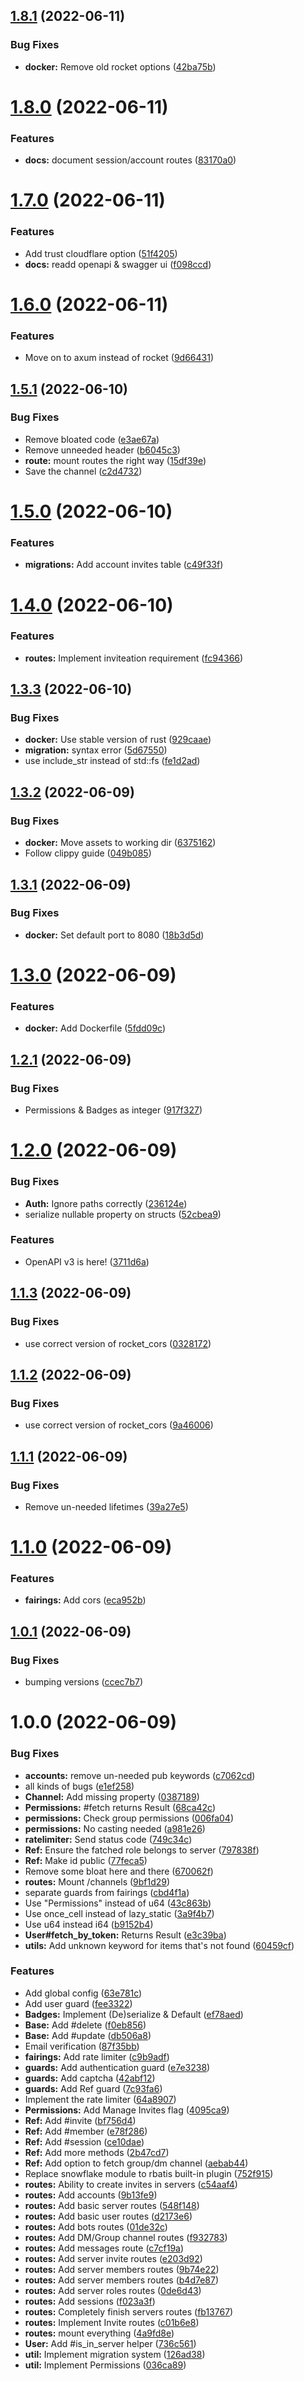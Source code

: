 ## [1.8.1](https://github.com/itchatapp/api/compare/v1.8.0...v1.8.1) (2022-06-11)


### Bug Fixes

* **docker:** Remove old rocket options ([42ba75b](https://github.com/itchatapp/api/commit/42ba75be54ec78f5490e4f419a88b0dd3915442a))

# [1.8.0](https://github.com/itchatapp/api/compare/v1.7.0...v1.8.0) (2022-06-11)


### Features

* **docs:** document session/account routes ([83170a0](https://github.com/itchatapp/api/commit/83170a08adc8281873c31522a8e2527a54ab0e60))

# [1.7.0](https://github.com/itchatapp/api/compare/v1.6.0...v1.7.0) (2022-06-11)


### Features

* Add trust cloudflare option ([51f4205](https://github.com/itchatapp/api/commit/51f4205cd1963dcc7f4e7190b48430dd0e9d8ddc))
* **docs:** readd openapi & swagger ui ([f098ccd](https://github.com/itchatapp/api/commit/f098ccde44123c42af3602490b02d94849b1f74c))

# [1.6.0](https://github.com/itchatapp/api/compare/v1.5.1...v1.6.0) (2022-06-11)


### Features

* Move on to axum instead of rocket ([9d66431](https://github.com/itchatapp/api/commit/9d664316c54e6a0cebab0d3b58d50d6f210133de))

## [1.5.1](https://github.com/itchatapp/api/compare/v1.5.0...v1.5.1) (2022-06-10)


### Bug Fixes

* Remove bloated code ([e3ae67a](https://github.com/itchatapp/api/commit/e3ae67ac1a7433179cdad88a0965d5b18455ffc9))
* Remove unneeded header ([b6045c3](https://github.com/itchatapp/api/commit/b6045c30962f6073909d61c193ddde9c625b1c4e))
* **route:** mount routes the right way ([15df39e](https://github.com/itchatapp/api/commit/15df39e930c1bd9180b6a78a399edcb02dca5fa4))
* Save the channel ([c2d4732](https://github.com/itchatapp/api/commit/c2d4732e2886163e2e422814b53f4663a2e9488e))

# [1.5.0](https://github.com/itchatapp/api/compare/v1.4.0...v1.5.0) (2022-06-10)


### Features

* **migrations:** Add account invites table ([c49f33f](https://github.com/itchatapp/api/commit/c49f33f4ad21d600b11aeafa52a5a9633e900b1c))

# [1.4.0](https://github.com/itchatapp/api/compare/v1.3.3...v1.4.0) (2022-06-10)


### Features

* **routes:** Implement inviteation requirement ([fc94366](https://github.com/itchatapp/api/commit/fc94366ca555c98c5005f84df6c64060533e2bce))

## [1.3.3](https://github.com/itchatapp/api/compare/v1.3.2...v1.3.3) (2022-06-10)


### Bug Fixes

* **docker:** Use stable version of rust ([929caae](https://github.com/itchatapp/api/commit/929caae73cfd49ee3a2844ece283c644716ea8ed))
* **migration:** syntax error ([5d67550](https://github.com/itchatapp/api/commit/5d6755008d8f6e28faf489ac9752c16d3974f204))
* use include_str instead of std::fs ([fe1d2ad](https://github.com/itchatapp/api/commit/fe1d2adb5a818b9ffc142ac19fedd249a2e63836))

## [1.3.2](https://github.com/itchatapp/api/compare/v1.3.1...v1.3.2) (2022-06-09)


### Bug Fixes

* **docker:** Move assets to working dir ([6375162](https://github.com/itchatapp/api/commit/6375162d05d12bb744ddfdfb522756329f89bcb2))
* Follow clippy guide ([049b085](https://github.com/itchatapp/api/commit/049b085c3f1d28e78063bb3cbaaa8d0d9bce525a))

## [1.3.1](https://github.com/itchatapp/api/compare/v1.3.0...v1.3.1) (2022-06-09)


### Bug Fixes

* **docker:** Set default port to 8080 ([18b3d5d](https://github.com/itchatapp/api/commit/18b3d5d057d491d2f226792985531da6ac338afe))

# [1.3.0](https://github.com/itchatapp/api/compare/v1.2.1...v1.3.0) (2022-06-09)


### Features

* **docker:** Add Dockerfile ([5fdd09c](https://github.com/itchatapp/api/commit/5fdd09c439b41c843ba1f610ecaf890124f3b70a))

## [1.2.1](https://github.com/itchatapp/api/compare/v1.2.0...v1.2.1) (2022-06-09)


### Bug Fixes

* Permissions & Badges as integer ([917f327](https://github.com/itchatapp/api/commit/917f327e37c62156eaccdffb505a2d7dec072d04))

# [1.2.0](https://github.com/itchatapp/api/compare/v1.1.3...v1.2.0) (2022-06-09)


### Bug Fixes

* **Auth:** Ignore paths correctly ([236124e](https://github.com/itchatapp/api/commit/236124e93604fafb8bcf17925dea47e98c7aa565))
* serialize nullable property on structs ([52cbea9](https://github.com/itchatapp/api/commit/52cbea97e5d5730db3cdea08f0006a97d48e765f))


### Features

* OpenAPI v3 is here! ([3711d6a](https://github.com/itchatapp/api/commit/3711d6aa1bcb603849b230f04c44d1f54f9888f2))

## [1.1.3](https://github.com/itchatapp/api/compare/v1.1.2...v1.1.3) (2022-06-09)


### Bug Fixes

* use correct version of rocket_cors ([0328172](https://github.com/itchatapp/api/commit/0328172072156e6d3b63b01345e02ce5e1a8fe4f))

## [1.1.2](https://github.com/itchatapp/api/compare/v1.1.1...v1.1.2) (2022-06-09)


### Bug Fixes

* use correct version of rocket_cors ([9a46006](https://github.com/itchatapp/api/commit/9a46006929e12d48b6a1caa8ff5e4d901ac18e44))

## [1.1.1](https://github.com/itchatapp/api/compare/v1.1.0...v1.1.1) (2022-06-09)


### Bug Fixes

* Remove un-needed lifetimes ([39a27e5](https://github.com/itchatapp/api/commit/39a27e5d70b6a04397e572b14a82295bd77755ef))

# [1.1.0](https://github.com/itchatapp/api/compare/v1.0.1...v1.1.0) (2022-06-09)


### Features

* **fairings:** Add cors ([eca952b](https://github.com/itchatapp/api/commit/eca952b3edd1150ba5ebc05aed1c11afd0c9d37d))

## [1.0.1](https://github.com/itchatapp/api/compare/v1.0.0...v1.0.1) (2022-06-09)


### Bug Fixes

* bumping versions ([ccec7b7](https://github.com/itchatapp/api/commit/ccec7b74243d9f11d6151ee1290c5548642ec115))

# 1.0.0 (2022-06-09)


### Bug Fixes

* **accounts:** remove un-needed pub keywords ([c7062cd](https://github.com/itchatapp/api/commit/c7062cd9f579be27a211a301399dcefd322dee49))
* all kinds of bugs ([e1ef258](https://github.com/itchatapp/api/commit/e1ef25864a90024f0c4970a6ec50f1b634b93bac))
* **Channel:** Add missing property ([0387189](https://github.com/itchatapp/api/commit/0387189aba1b9a78ae7eb2fa7f4ed84c91d94080))
* **Permissions:** #fetch returns Result ([68ca42c](https://github.com/itchatapp/api/commit/68ca42c4715af88ac1e74a4f0660400e1f4b7443))
* **permissions:** Check group permissions ([006fa04](https://github.com/itchatapp/api/commit/006fa041efc3ae8ff765f1b3de7496b44be4e9dd))
* **permissions:** No casting needed ([a981e26](https://github.com/itchatapp/api/commit/a981e267b95f5975c451b5eda5a48b9e1adcbc94))
* **ratelimiter:** Send status code ([749c34c](https://github.com/itchatapp/api/commit/749c34ca4863bfe70226198a28c6ec4b90110f4d))
* **Ref:** Ensure the fatched role belongs to server ([797838f](https://github.com/itchatapp/api/commit/797838fe061e47b46d3ab2908b040bae9941c824))
* **Ref:** Make id public ([77feca5](https://github.com/itchatapp/api/commit/77feca508c021a2a6cb59e644e3576b68cfbf590))
* Remove some bloat here and there ([670062f](https://github.com/itchatapp/api/commit/670062fc1e3fdc1bbb65759182c8f2a745301bd5))
* **routes:** Mount /channels ([9bf1d29](https://github.com/itchatapp/api/commit/9bf1d2988605fccf5cd5dd0c6712e021e9942f72))
* separate guards from fairings ([cbd4f1a](https://github.com/itchatapp/api/commit/cbd4f1a09e18f32a2ca69184192c0a0d20b6cd8a))
* Use "Permissions" instead of u64 ([43c863b](https://github.com/itchatapp/api/commit/43c863b5222a8213aa7acf33c4d1b80814fc1c3a))
* Use once_cell instead of lazy_static ([3a9f4b7](https://github.com/itchatapp/api/commit/3a9f4b74b64b57c3e41eb7e8187abab1b7ef4070))
* Use u64 instead i64 ([b9152b4](https://github.com/itchatapp/api/commit/b9152b41a9e8ad444e7a1bcd4fa8fed3f803e9cd))
* **User#fetch_by_token:** Returns Result ([e3c39ba](https://github.com/itchatapp/api/commit/e3c39ba60c32d55b7a01e8de68cfe95bb0bdeca2))
* **utils:** Add unknown keyword for items that's not found ([60459cf](https://github.com/itchatapp/api/commit/60459cfa95f17a33111c67684ebedb3a5b42cf9d))


### Features

* Add global config ([63e781c](https://github.com/itchatapp/api/commit/63e781c6bfd7524077885a0186bd15cb3c3dda3e))
* Add user guard ([fee3322](https://github.com/itchatapp/api/commit/fee332240ec9af17652443a61be405323e6bc567))
* **Badges:** Implement (De)serialize & Default ([ef78aed](https://github.com/itchatapp/api/commit/ef78aede19034408a58172b9a9a6c3a306914f5b))
* **Base:** Add #delete ([f0eb856](https://github.com/itchatapp/api/commit/f0eb856ef506edcf8cf5321e3504bbf77e721f15))
* **Base:** Add #update ([db506a8](https://github.com/itchatapp/api/commit/db506a8b88b31e853dd682445c6c663a053648f2))
* Email verification ([87f35bb](https://github.com/itchatapp/api/commit/87f35bbd38509146d3a57683a04987da3b3ebaf1))
* **fairings:** Add rate limiter ([c9b9adf](https://github.com/itchatapp/api/commit/c9b9adffdc60be8746fbc7b95d6e874f08dd29e4))
* **guards:** Add authentication guard ([e7e3238](https://github.com/itchatapp/api/commit/e7e3238eeef3b05b64809d370c501982ff01846b))
* **guards:** Add captcha ([42abf12](https://github.com/itchatapp/api/commit/42abf12817fbed51e864451fa0add670c6a81951))
* **guards:** Add Ref guard ([7c93fa6](https://github.com/itchatapp/api/commit/7c93fa60231b7bed043117b630fa6ca01a5a1a22))
* Implement the rate limiter ([64a8907](https://github.com/itchatapp/api/commit/64a89079d4a842c49f527c12a9d391de6b5f19cb))
* **Permissions:** Add Manage Invites flag ([4095ca9](https://github.com/itchatapp/api/commit/4095ca9384d8f5068e35505008897d06bd0aad41))
* **Ref:** Add #invite ([bf756d4](https://github.com/itchatapp/api/commit/bf756d42edea7bdec0b2771b13bba89dd4097200))
* **Ref:** Add #member ([e78f286](https://github.com/itchatapp/api/commit/e78f2863bcbaa80c20d4326da358aa79e8327668))
* **Ref:** Add #session ([ce10dae](https://github.com/itchatapp/api/commit/ce10daec9bd1cdb27e2f4a200fb18172a7f9dfd7))
* **Ref:** Add more methods ([2b47cd7](https://github.com/itchatapp/api/commit/2b47cd7ea421bf4c15ba68403d86d295c0a3d937))
* **Ref:** Add option to fetch group/dm channel ([aebab44](https://github.com/itchatapp/api/commit/aebab44c7fe45f8e9df6200ec21f85a17803ed27))
* Replace snowflake module to rbatis built-in plugin ([752f915](https://github.com/itchatapp/api/commit/752f9150368c3f0d04974252776dfad23e4dce99))
* **routes:** Ability to create invites in servers ([c54aaf4](https://github.com/itchatapp/api/commit/c54aaf44cbf5ebaa8774396cfdb92cca908a1f6f))
* **routes:** Add accounts ([9b13fe9](https://github.com/itchatapp/api/commit/9b13fe97d70dbd02eb2b13584993c5dedce366fb))
* **routes:** Add basic server routes ([548f148](https://github.com/itchatapp/api/commit/548f148d2dc2edd07eb6eede1dea0a2f9c4aae6f))
* **routes:** Add basic user routes ([d2173e6](https://github.com/itchatapp/api/commit/d2173e645e428224f379afd955f3619b5fef4241))
* **routes:** Add bots routes ([01de32c](https://github.com/itchatapp/api/commit/01de32c50b790395970573b8064295e51e789e47))
* **routes:** Add DM/Group channel routes ([f932783](https://github.com/itchatapp/api/commit/f932783dbfc34cf2501640a7bb3cec2e94256291))
* **routes:** Add messages route ([c7cf19a](https://github.com/itchatapp/api/commit/c7cf19a6c89893fa04bae62d3cd249d35d272715))
* **routes:** Add server invite routes ([e203d92](https://github.com/itchatapp/api/commit/e203d92fd1350257c17abc8927f2b0cf095f6b27))
* **routes:** Add server members routes ([9b74e22](https://github.com/itchatapp/api/commit/9b74e22e0b3f8e09055f781613661f4c58daeb79))
* **routes:** Add server members routes ([b4d7e87](https://github.com/itchatapp/api/commit/b4d7e870c4fc4a71ecce939dc9c47cd9bb8b3c97))
* **routes:** Add server roles routes ([0de6d43](https://github.com/itchatapp/api/commit/0de6d43a5bfe0991c6f791e9e17b72b2083081ba))
* **routes:** Add sessions ([f023a3f](https://github.com/itchatapp/api/commit/f023a3f48e907b042a33b288e84117fcdb0de6fa))
* **routes:** Completely finish servers routes ([fb13767](https://github.com/itchatapp/api/commit/fb13767ca31b1853f71ef3d8a6a6a5df125c85c1))
* **routes:** Implement Invite routes ([c01b6e8](https://github.com/itchatapp/api/commit/c01b6e80319795ecc82df98dd5cb62f9884a1783))
* **routes:** mount everything ([4a9fd8e](https://github.com/itchatapp/api/commit/4a9fd8ec2dc6c6be5ca51e2618aa3e67bb125be9))
* **User:** Add #is_in_server helper ([736c561](https://github.com/itchatapp/api/commit/736c561b0ec44c836631c1ac5571b96ba039f01b))
* **util:** Implement migration system ([126ad38](https://github.com/itchatapp/api/commit/126ad387a318b0d0a5cbb51158ddc3b9592eadb7))
* **util:** Implement Permissions ([036ca89](https://github.com/itchatapp/api/commit/036ca89ce714ee823e2b266bbb3145c84d9a3e41))
